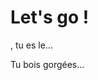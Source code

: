# Let's go !

<span name="PLAYER"></span>, tu es le...

Tu bois <span name='GLOUPS'></span> gorgées...
